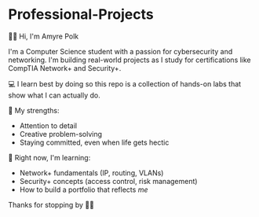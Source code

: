 # Professional-Projects
👋🏾  Hi, I'm Amyre Polk

I'm a Computer Science student with a passion for cybersecurity and networking. I'm building real-world projects as I study for certifications like CompTIA Network+ and Security+.

💻 I learn best by doing so this repo is a collection of hands-on labs that show what I can actually do.

🧠 My strengths:
- Attention to detail
- Creative problem-solving
- Staying committed, even when life gets hectic

🌱 Right now, I'm learning:
- Network+ fundamentals (IP, routing, VLANs)
- Security+ concepts (access control, risk management)
- How to build a portfolio that reflects *me*

Thanks for stopping by 👋🏾
